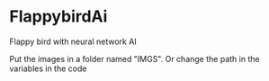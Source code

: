 # FlappybirdAi
Flappy bird with neural network AI

Put the images in a folder named "IMGS". Or change the path in the variables in the code
